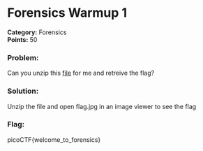 # Forensics Warmup 1
__Category:__ Forensics  
__Points:__ 50

### Problem:

Can you unzip this [file](flag.zip) for me and retreive the flag?

### Solution:

Unzip the file and open flag.jpg in an image viewer to see the flag

### Flag:

picoCTF{welcome_to_forensics}

